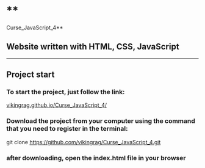 # **
Curse_JavaScript_4**

##  Website written with HTML, CSS, JavaScript
___



## Project start

### To start the project, just follow the link:
[vikingrag.github.io/Curse_JavaScript_4/](vikingrag.github.io/Curse_JavaScript_4/)
### Download the project from your computer using the command that you need to register in the terminal:
git clone https://github.com/vikingrag/Curse_JavaScript_4.git
### after downloading, open the **index.html** file in your browser
